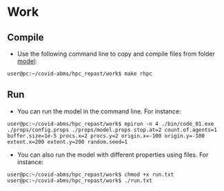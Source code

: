 # Work

## Compile
- Use the following command line to copy and compile files from folder [model](../model/):
```console
user@pc:~/covid-abms/hpc_repast/work$ make rhpc
```

## Run
- You can run the model in the command line. For instance:
```console
user@pc:~/covid-abms/hpc_repast/work$ mpirun -n 4 ./bin/code_01.exe ./props/config.props ./props/model.props stop.at=2 count.of.agents=1 buffer.size=1e-5 procs.x=2 procs.y=2 origin.x=-100 origin.y=-100 extent.x=200 extent.y=200 random.seed=1
```
- You can also run the model with different properties using files. For instance:
```console
user@pc:~/covid-abms/hpc_repast/work$ chmod +x run.txt
user@pc:~/covid-abms/hpc_repast/work$ ./run.txt
```
